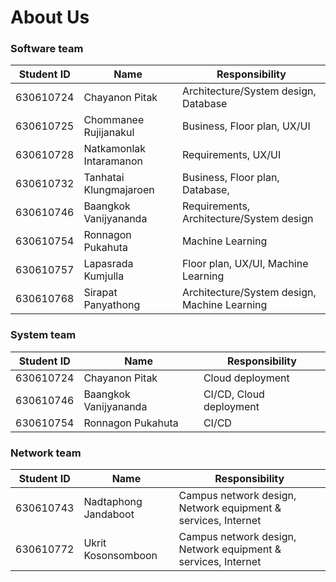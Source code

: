 # About Us

### Software team

| Student ID | Name                    | Responsibility                               |
| ---------- | ----------------------- | -------------------------------------------- |
| 630610724  | Chayanon Pitak          | Architecture/System design, Database         |
| 630610725  | Chommanee Rujijanakul   | Business, Floor plan, UX/UI                  |
| 630610728  | Natkamonlak Intaramanon | Requirements, UX/UI                          |
| 630610732  | Tanhatai Klungmajaroen  | Business, Floor plan, Database,              |
| 630610746  | Baangkok Vanijyananda   | Requirements, Architecture/System design     |
| 630610754  | Ronnagon Pukahuta       | Machine Learning                             |
| 630610757  | Lapasrada Kumjulla      | Floor plan, UX/UI, Machine Learning          |
| 630610768  | Sirapat Panyathong      | Architecture/System design, Machine Learning |

### System team

| Student ID | Name                  | Responsibility          |
| ---------- | --------------------- | ----------------------- |
| 630610724  | Chayanon Pitak        | Cloud deployment        |
| 630610746  | Baangkok Vanijyananda | CI/CD, Cloud deployment |
| 630610754  | Ronnagon Pukahuta     | CI/CD                   |

### Network team

| Student ID | Name                 | Responsibility                                                |
| ---------- | -------------------- | ------------------------------------------------------------- |
| 630610743  | Nadtaphong Jandaboot | Campus network design, Network equipment & services, Internet |
| 630610772  | Ukrit Kosonsomboon   | Campus network design, Network equipment & services, Internet |
